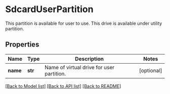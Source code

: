 # SdcardUserPartition

This partition is available for user to use. This drive is available under utility partition. 
## Properties
Name | Type | Description | Notes
------------ | ------------- | ------------- | -------------
**name** | **str** | Name of virtual drive for user partition.    | [optional] 

[[Back to Model list]](../README.md#documentation-for-models) [[Back to API list]](../README.md#documentation-for-api-endpoints) [[Back to README]](../README.md)


